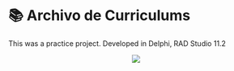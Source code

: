 # :books: Archivo de Curriculums
This was a practice project. Developed in Delphi, RAD Studio 11.2

<div align="center">
  <img src="https://github.com/DoctorBIOS1990/archivo-de-curriculums/blob/main/ScreenShot/Screenshot.png">
</div>
